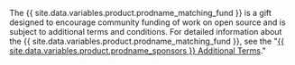 The {{ site.data.variables.product.prodname_matching_fund }} is a gift designed to encourage community funding of work on open source and is subject to additional terms and conditions. For detailed information about the {{ site.data.variables.product.prodname_matching_fund }}, see the "[{{ site.data.variables.product.prodname_sponsors }} Additional Terms](/github/site-policy/github-sponsors-additional-terms)."
